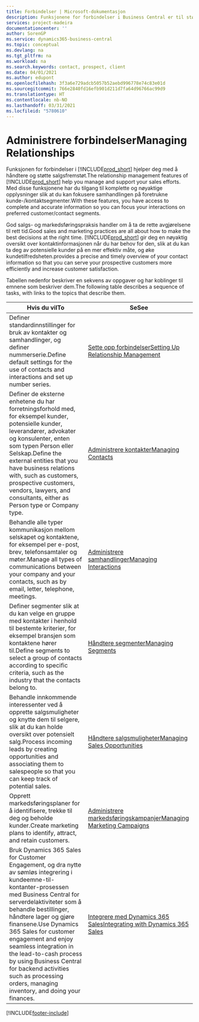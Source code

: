 ```yaml
---
title: Forbindelser | Microsoft-dokumentasjon
description: Funksjonene for forbindelser i Business Central er til støtte for salgsfremstøtene dine og gir deg tilgang til informasjon om kontakter og prospekter, slik at du kan betjene kunder effektivt.
services: project-madeira
documentationcenter: ''
author: SorenGP
ms.service: dynamics365-business-central
ms.topic: conceptual
ms.devlang: na
ms.tgt_pltfrm: na
ms.workload: na
ms.search.keywords: contact, prospect, client
ms.date: 04/01/2021
ms.author: edupont
ms.openlocfilehash: 3f3a6e729adcb5057b52aebd996778e74c83e01d
ms.sourcegitcommit: 766e2840fd16efb901d211d7fa64d96766ac99d9
ms.translationtype: HT
ms.contentlocale: nb-NO
ms.lasthandoff: 03/31/2021
ms.locfileid: "5780610"
---
```

# <a name="managing-relationships"></a><span data-ttu-id="e9be6-103">Administrere forbindelser</span><span class="sxs-lookup"><span data-stu-id="e9be6-103">Managing Relationships</span></span>
<span data-ttu-id="e9be6-104">Funksjonen for forbindelser i [!INCLUDE[prod_short](includes/prod_short.md)] hjelper deg med å håndtere og støtte salgsfremstøt.</span><span class="sxs-lookup"><span data-stu-id="e9be6-104">The relationship management features of [!INCLUDE[prod_short](includes/prod_short.md)] help you manage and support your sales efforts.</span></span> <span data-ttu-id="e9be6-105">Med disse funksjonene har du tilgang til komplette og nøyaktige opplysninger slik at du kan fokusere samhandlingen på foretrukne kunde-/kontaktsegmenter.</span><span class="sxs-lookup"><span data-stu-id="e9be6-105">With these features, you have access to complete and accurate information so you can focus your interactions on preferred customer/contact segments.</span></span>

<span data-ttu-id="e9be6-106">God salgs- og markedsføringspraksis handler om å ta de rette avgjørelsene til rett tid.</span><span class="sxs-lookup"><span data-stu-id="e9be6-106">Good sales and marketing practices are all about how to make the best decisions at the right time.</span></span> [!INCLUDE[prod_short](includes/prod_short.md)] <span data-ttu-id="e9be6-107">gir deg en nøyaktig oversikt over kontaktinformasjonen når du har behov for den, slik at du kan ta deg av potensielle kunder på en mer effektiv måte, og øke kundetilfredsheten.</span><span class="sxs-lookup"><span data-stu-id="e9be6-107">provides a precise and timely overview of your contact information so that you can serve your prospective customers more efficiently and increase customer satisfaction.</span></span>

<span data-ttu-id="e9be6-108">Tabellen nedenfor beskriver en sekvens av oppgaver og har koblinger til emnene som beskriver dem.</span><span class="sxs-lookup"><span data-stu-id="e9be6-108">The following table describes a sequence of tasks, with links to the topics that describe them.</span></span>  

| <span data-ttu-id="e9be6-109">Hvis du vil</span><span class="sxs-lookup"><span data-stu-id="e9be6-109">To</span></span> | <span data-ttu-id="e9be6-110">Se</span><span class="sxs-lookup"><span data-stu-id="e9be6-110">See</span></span> |
| --- | --- |
|<span data-ttu-id="e9be6-111">Definer standardinnstillinger for bruk av kontakter og samhandlinger, og definer nummerserie.</span><span class="sxs-lookup"><span data-stu-id="e9be6-111">Define default settings for the use of contacts and interactions and set up number series.</span></span>|[<span data-ttu-id="e9be6-112">Sette opp forbindelser</span><span class="sxs-lookup"><span data-stu-id="e9be6-112">Setting Up Relationship Management</span></span>](marketing-setup-marketing.md)|
|<span data-ttu-id="e9be6-113">Definer de eksterne enhetene du har forretningsforhold med, for eksempel kunder, potensielle kunder, leverandører, advokater og konsulenter, enten som typen Person eller Selskap.</span><span class="sxs-lookup"><span data-stu-id="e9be6-113">Define the external entities that you have business relations with, such as customers, prospective customers, vendors, lawyers, and consultants, either as Person type or Company type.</span></span>|[<span data-ttu-id="e9be6-114">Administrere kontakter</span><span class="sxs-lookup"><span data-stu-id="e9be6-114">Managing Contacts</span></span>](marketing-contacts.md)|
|<span data-ttu-id="e9be6-115">Behandle alle typer kommunikasjon mellom selskapet og kontaktene, for eksempel per e-post, brev, telefonsamtaler og møter.</span><span class="sxs-lookup"><span data-stu-id="e9be6-115">Manage all types of communications between your company and your contacts, such as by email, letter, telephone, meetings.</span></span>|[<span data-ttu-id="e9be6-116">Administrere samhandlinger</span><span class="sxs-lookup"><span data-stu-id="e9be6-116">Managing Interactions</span></span>](marketing-interactions.md)|
|<span data-ttu-id="e9be6-117">Definer segmenter slik at du kan velge en gruppe med kontakter i henhold til bestemte kriterier, for eksempel bransjen som kontaktene hører til.</span><span class="sxs-lookup"><span data-stu-id="e9be6-117">Define segments to select a group of contacts according to specific criteria, such as the industry that the contacts belong to.</span></span>|[<span data-ttu-id="e9be6-118">Håndtere segmenter</span><span class="sxs-lookup"><span data-stu-id="e9be6-118">Managing Segments</span></span>](marketing-segments.md)|
|<span data-ttu-id="e9be6-119">Behandle innkommende interessenter ved å opprette salgsmuligheter og knytte dem til selgere, slik at du kan holde oversikt over potensielt salg.</span><span class="sxs-lookup"><span data-stu-id="e9be6-119">Process incoming leads by creating opportunities and associating them to salespeople so that you can keep track of potential sales.</span></span>|[<span data-ttu-id="e9be6-120">Håndtere salgsmuligheter</span><span class="sxs-lookup"><span data-stu-id="e9be6-120">Managing Sales Opportunities</span></span>](marketing-manage-sales-opportunities.md)|
|<span data-ttu-id="e9be6-121">Opprett markedsføringsplaner for å identifisere, trekke til deg og beholde kunder.</span><span class="sxs-lookup"><span data-stu-id="e9be6-121">Create marketing plans to identify, attract, and retain customers.</span></span>|[<span data-ttu-id="e9be6-122">Administrere markedsføringskampanjer</span><span class="sxs-lookup"><span data-stu-id="e9be6-122">Managing Marketing Campaigns</span></span>](marketing-campaigns.md)|
|<span data-ttu-id="e9be6-123">Bruk Dynamics 365 Sales for Customer Engagement, og dra nytte av sømløs integrering i kundeemne-til-kontanter-prosessen med Business Central for serverdelaktiviteter som å behandle bestillinger, håndtere lager og gjøre finansene.</span><span class="sxs-lookup"><span data-stu-id="e9be6-123">Use Dynamics 365 Sales for customer engagement and enjoy seamless integration in the lead-to-cash process by using Business Central for backend activities such as processing orders, managing inventory, and doing your finances.</span></span>|[<span data-ttu-id="e9be6-124">Integrere med Dynamics 365 Sales</span><span class="sxs-lookup"><span data-stu-id="e9be6-124">Integrating with Dynamics 365 Sales</span></span>](marketing-integrate-dynamicscrm.md)|


[!INCLUDE[footer-include](includes/footer-banner.md)]